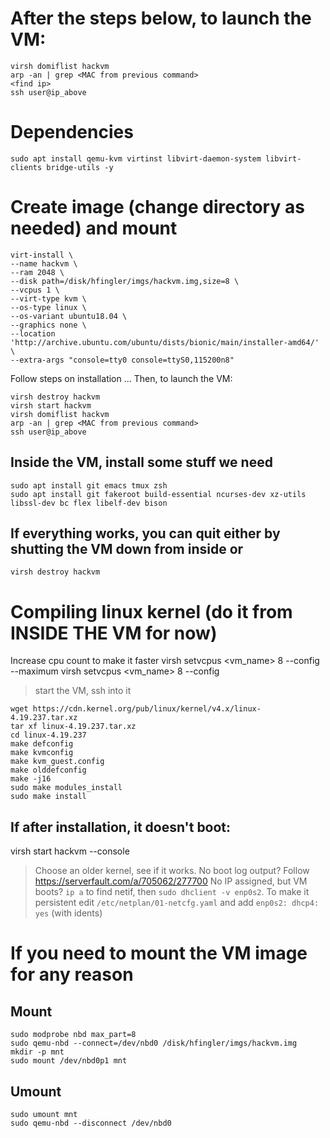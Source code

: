 # After the steps below, to launch the VM:

```
virsh domiflist hackvm
arp -an | grep <MAC from previous command>
<find ip>
ssh user@ip_above
```

# Dependencies

`sudo apt install qemu-kvm virtinst libvirt-daemon-system libvirt-clients bridge-utils -y`

# Create image (change directory as needed) and mount

```
virt-install \
--name hackvm \
--ram 2048 \
--disk path=/disk/hfingler/imgs/hackvm.img,size=8 \
--vcpus 1 \
--virt-type kvm \
--os-type linux \
--os-variant ubuntu18.04 \
--graphics none \
--location 'http://archive.ubuntu.com/ubuntu/dists/bionic/main/installer-amd64/' \
--extra-args "console=tty0 console=ttyS0,115200n8"
```

Follow steps on installation ...
Then, to launch the VM:

```
virsh destroy hackvm
virsh start hackvm
virsh domiflist hackvm
arp -an | grep <MAC from previous command>
ssh user@ip_above
```

## Inside the VM, install some stuff we need
```
sudo apt install git emacs tmux zsh
sudo apt install git fakeroot build-essential ncurses-dev xz-utils libssl-dev bc flex libelf-dev bison
```

## If everything works, you can quit either by shutting the VM down from inside or 
`virsh destroy hackvm`


# Compiling linux kernel (do it from INSIDE THE VM for now)

Increase cpu count to make it faster
virsh setvcpus <vm_name> 8 --config --maximum
virsh setvcpus <vm_name> 8 --config

> start the VM, ssh into it
```
wget https://cdn.kernel.org/pub/linux/kernel/v4.x/linux-4.19.237.tar.xz
tar xf linux-4.19.237.tar.xz
cd linux-4.19.237
make defconfig
make kvmconfig
make kvm_guest.config
make olddefconfig
make -j16
sudo make modules_install
sudo make install
```

## If after installation, it doesn't boot:

virsh start hackvm --console

>Choose an older kernel, see if it works.
>No boot log output? Follow https://serverfault.com/a/705062/277700
>No IP assigned, but VM boots? `ip a` to find netif, then `sudo dhclient -v enp0s2`. To make it persistent edit `/etc/netplan/01-netcfg.yaml` and add `enp0s2: dhcp4: yes` (with idents)


# If you need to mount the VM image for any reason

## Mount
```
sudo modprobe nbd max_part=8
sudo qemu-nbd --connect=/dev/nbd0 /disk/hfingler/imgs/hackvm.img
mkdir -p mnt
sudo mount /dev/nbd0p1 mnt
```

## Umount
```
sudo umount mnt
sudo qemu-nbd --disconnect /dev/nbd0
```
